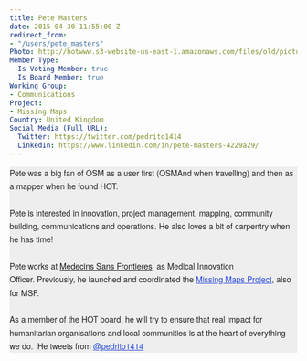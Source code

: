 ```yaml
---
title: Pete Masters
date: 2015-04-30 11:55:00 Z
redirect_from:
- "/users/pete_masters"
Photo: http://hotwww.s3-website-us-east-1.amazonaws.com/files/old/pictures/picture-258-1433935659.jpg
Member Type:
  Is Voting Member: true
  Is Board Member: true
Working Group:
- Communications
Project:
- Missing Maps
Country: United Kingdom
Social Media (Full URL):
  Twitter: https://twitter.com/pedrito1414
  LinkedIn: https://www.linkedin.com/in/pete-masters-4229a29/
---
```


<p style="box-sizing: border-box; margin: 0px; padding: 0px; border: 0px; font-size: 14px; color: #222222; font-family: 'Helvetica Neue', Arial, sans-serif; line-height: 23.3323993682861px; background-color: #eeeeee;">Pete was a big fan of OSM as a user first (OSMAnd when travelling) and then as a mapper when he found HOT.</p><p style="box-sizing: border-box; margin: 0px; padding: 0px; border: 0px; font-size: 14px; color: #222222; font-family: 'Helvetica Neue', Arial, sans-serif; line-height: 23.3323993682861px; background-color: #eeeeee;">&nbsp;</p><p style="box-sizing: border-box; margin: 0px; padding: 0px; border: 0px; font-size: 14px; color: #222222; font-family: 'Helvetica Neue', Arial, sans-serif; line-height: 23.3323993682861px; background-color: #eeeeee;">Pete is interested in innovation, project management, mapping, community building, communications and operations. He also loves a bit of carpentry when he has time!</p><p style="box-sizing: border-box; margin: 0px; padding: 0px; border: 0px; font-size: 14px; color: #222222; font-family: 'Helvetica Neue', Arial, sans-serif; line-height: 23.3323993682861px; background-color: #eeeeee;">&nbsp;</p><p style="box-sizing: border-box; margin: 0px; padding: 0px; border: 0px; font-size: 14px; color: #222222; font-family: 'Helvetica Neue', Arial, sans-serif; line-height: 23.3323993682861px; background-color: #eeeeee;">Pete works&nbsp;<span style="font-size: 14px; font-style: normal; font-variant-ligatures: normal; font-variant-caps: normal; font-weight: normal; font-family: 'Helvetica Neue', Arial, sans-serif;">at&nbsp;</span><a style="font-size: 14px; font-style: normal; font-variant-ligatures: normal; font-variant-caps: normal; font-weight: normal; font-family: 'Helvetica Neue', Arial, sans-serif;" href="https://www.msf.org.uk/">Medecins Sans Frontieres</a><span style="font-size: 14px; font-style: normal; font-variant-ligatures: normal; font-variant-caps: normal; font-weight: normal; font-family: 'Helvetica Neue', Arial, sans-serif;">&nbsp; as Medical Innovation Officer.&nbsp;</span><span style="font-family: 'Helvetica Neue', Arial, sans-serif; font-size: 14px;">Previously, he launched and coordinated the&nbsp;</span><a style="box-sizing: border-box; color: #2244dd; -webkit-appearance: none; outline: 0px;" href="http://wiki.openstreetmap.org/wiki/Missing_Maps_Project" rel="nofollow">Missing Maps Project</a>, also for MSF.<span style="font-family: 'Helvetica Neue', Arial, sans-serif; font-size: 14px;"><br></span></p><p style="box-sizing: border-box; margin: 0px; padding: 0px; border: 0px; font-size: 14px; color: #222222; font-family: 'Helvetica Neue', Arial, sans-serif; line-height: 23.3323993682861px; background-color: #eeeeee;">&nbsp;</p><p style="box-sizing: border-box; margin: 0px; padding: 0px; border: 0px; font-size: 14px; color: #222222; font-family: 'Helvetica Neue', Arial, sans-serif; line-height: 23.3323993682861px; background-color: #eeeeee;">As a member of the HOT board, he will try to ensure that real impact for humanitarian organisations and local communities is at the heart of everything we do. &nbsp;He tweets from&nbsp;<a style="box-sizing: border-box; color: #2244dd; -webkit-appearance: none; outline: 0px;" href="http://www.twitter.com/pedrito1414" rel="nofollow">@pedrito1414</a></p>
